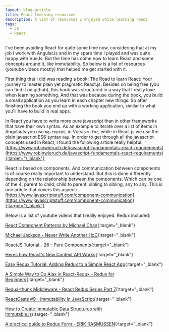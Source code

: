 ```yaml
---
layout: blog-article
title: React learning resources
description: A list of resources I enjoyed while learning react
tags:
  - JS
  - React
---
```


I've been avoiding React for quite some time now, considering that at my job I work with AngularJs and in my spare time I played and was quite happy with VueJs. But the time has come now to learn React and some concepts around it, like immutability. So below is a list of resources (youtube videos mostly) that helped me get started with it.

First thing that I did was reading a book: The Road to learn React: Your journey to master plain yet pragmatic React.js. Besides on being free (you can find it on github), this book was structured in a way that I really love when learning something. And that was because during the book, you build a small application as you learn in each chapter new things. So after finishing the book you end up with a working application, similar to what you'll have to build in real apps.

In React you have to write more pure javascript than in other frameworks that have their own syntax. As an example to iterate over a list of items in AngularJs you use `ng-repeat`, in VueJs `v-for`, while in React.js we use the plain javascript ES6 syntax `map`. In order to get through all the javascript concepts used in React, I found the following article really helpful:
[https://www.robinwieruch.de/javascript-fundamentals-react-requirements](https://www.robinwieruch.de/javascript-fundamentals-react-requirements){:target="\_blank"}

React is based on components. And communication between components is of course really important to understand. But this is done differently depending on the relationship between the components. Which can be one of the 4: parent to child, child to parent, sibling to sibling, any to any. This is one article that covers this aspect:
[https://www.javascriptstuff.com/component-communication](https://www.javascriptstuff.com/component-communication){:target="\_blank"}

Below is a list of youtube videos that I really enjoyed. Redux included:

[React Component Patterns by Michael Chan](https://www.youtube.com/watch?v=YaZg8wg39QQ){:target="\_blank"}

[Michael Jackson - Never Write Another HoC](https://www.youtube.com/watch?v=BcVAq3YFiuc){:target="\_blank"}

[ReactJS Tutorial - 26 - Pure Components](https://www.youtube.com/watch?v=YCRuTT31qR0){:target="\_blank"}

[Heres how React's New Context API Works](https://www.youtube.com/watch?v=XLJN4JfniH4){:target="\_blank"}

[Easy Redux Tutorial: Adding Redux to a Simple React App](https://www.youtube.com/watch?v=sX3KeP7v7Kg){:target="\_blank"}

[A Simple Way to Do Ajax in React-Redux - Redux for Beginners](https://www.youtube.com/watch?v=ZXlnG-rknFs){:target="\_blank"}

[Redux-thunk Middleware - React Redux Series Part 7](https://www.youtube.com/watch?v=Sqkm39rqmEg){:target="\_blank"}

[ReactCasts #9 - Immutability in JavaScript](https://www.youtube.com/watch?v=4LzcQyZ9JOU){:target="\_blank"}

[How to Create Immutable Data Structures with Immutable.js](https://www.youtube.com/watch?v=rIYbfW8n6Fw){:target="\_blank"}

[A practical guide to Redux Form - ERIK RASMUSSEN](https://www.youtube.com/watch?v=ey7H8h4ERHg){:target="\_blank"}
